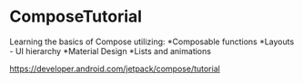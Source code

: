 # ComposeTutorial

Learning the basics of Compose utilizing:
  *Composable functions
  *Layouts - UI hierarchy
  *Material Design
  *Lists and animations
  
  https://developer.android.com/jetpack/compose/tutorial
